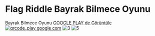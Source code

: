 # Flag Riddle Bayrak Bilmece Oyunu
Bayrak Bilmece Oyunu
<a href="https://play.google.com/store/apps/details?id=com.mobdevs.flagriddle" target="_blank">GOOGLE PLAY de Görüntüle</a>
<a href ="https://play.google.com/store/apps/details?id=com.mobdevs.flagriddle" target="_blank">
  ![qrcode_play google com](https://user-images.githubusercontent.com/95185241/221916008-bf1e0852-36b1-448d-8851-8ba1196e0c90.png)</a>
![3](https://user-images.githubusercontent.com/95185241/221915647-30d88a9b-a07e-4003-b01c-05a1587d4b59.png)
![5](https://user-images.githubusercontent.com/95185241/221915577-b9e4cea5-1030-4972-b625-c23c76325e11.png)


